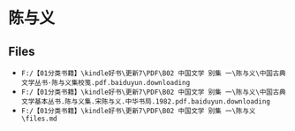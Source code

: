# 陈与义

## Files

- `F:/【01分类书籍】\kindle好书\更新7\PDF\B02 中国文学 别集 一\陈与义\中国古典文学丛书·陈与义集校笺.pdf.baiduyun.downloading`
- `F:/【01分类书籍】\kindle好书\更新7\PDF\B02 中国文学 别集 一\陈与义\中国古典文学基本丛书.陈与义集.宋陈与义.中华书局.1982.pdf.baiduyun.downloading`
- `F:/【01分类书籍】\kindle好书\更新7\PDF\B02 中国文学 别集 一\陈与义\files.md`
